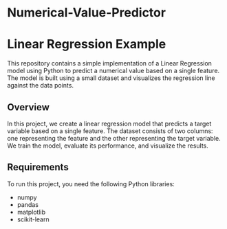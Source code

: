 # Numerical-Value-Predictor
# Linear Regression Example

This repository contains a simple implementation of a Linear Regression model using Python to predict a numerical value based on a single feature. The model is built using a small dataset and visualizes the regression line against the data points.

## Overview

In this project, we create a linear regression model that predicts a target variable based on a single feature. The dataset consists of two columns: one representing the feature and the other representing the target variable. We train the model, evaluate its performance, and visualize the results.

## Requirements

To run this project, you need the following Python libraries:

- numpy
- pandas
- matplotlib
- scikit-learn
